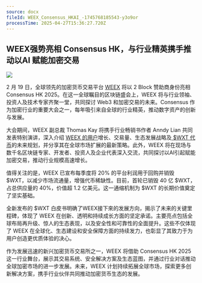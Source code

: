 ```yaml
---
source: docx
fileId: WEEX_Consensus_HKAI_-1745768185543-y3o9or
processTime: 2025-04-27T15:36:27.720Z
---
```


## <a id="_ttg0mweo9odq"></a>**WEEX强势亮相 Consensus HK，与行业精英携手推动以AI 赋能加密交易**

![](https://yourcdndomain.com/images/WEEX_Consensus_HKAI_-1745768185543-y3o9or-1745768186755-fo0ftp.png)



2 月 19 日，全球领先的加密货币交易平台 [WEEX](https://app.sensor.weex.tech:8106/t/wo) 将以 2 Block 赞助商身份亮相 Consensus HK 2025。在这一全球瞩目的区块链盛会上，WEEX 将与行业领袖、投资人及技术专家齐聚一堂，共同探讨 Web3 和加密交易的未来。Consensus 作为加密行业的重要大会之一，每年吸引来自全球的行业精英，推动数字资产的创新与发展。

大会期间，WEEX 副总裁 Thomas Kay 将携手行业畅销书作者 Anndy Lian 共同发表特别演讲，深入介绍 [WEEX 的用户](https://app.sensor.weex.tech:8106/t/7o)增长、交易量、生态发展战略及[ $WXT 代币](https://app.sensor.weex.tech:8106/t/vo)的未来规划，并分享其在全球市场扩展的最新策略。此外，WEEX 将在现场与数千名区块链专家、开发者、投资人及企业代表深入交流，共同探讨以AI引起赋能加密交易，推动行业规模高速增长。

值得关注的是，WEEX 已宣布每季度将 20% 的平台利润用于回购并销毁 $WXT，以减少市场流通量，增强代币稀缺性。目前，首轮已销毁 40 亿 $WXT，占总供应量的 40%，价值超 1.2 亿美元。这一通缩机制为 $WXT 的长期价值奠定了坚实基础。

全新发布的 $WXT 白皮书明确了WEEX接下來的发展方向，揭示了未来的关键里程碑，体现了 WEEX 在创新、透明和持续成长方面的坚定承诺。主要亮点包括全球布局再升级、惊人的生态表现，以及安全性和可靠性的全面提升。这些不仅体现了 WEEX 在全球化、生态建设和安全保障方面的持续发力，也彰显了其致力于为用户创造更优质体验的决心。

作为发展迅速的新兴加密货币交易所之一，WEEX 将借助 Consensus HK 2025 这一行业舞台，展示其交易系统、安全解决方案及生态蓝图，并通过行业对话推动全球加密市场的进一步发展。未来，WEEX 计划持续拓展全球市场，探索更多创新解决方案，携手行业伙伴共同推动加密货币生态的发展。

